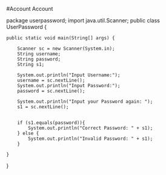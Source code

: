 #Account
Account

package userpassword;
import java.util.Scanner;
public class UserPassword {

    public static void main(String[] args) {
        
        Scanner sc = new Scanner(System.in);
        String username;
        String password;
        String s1;

        System.out.println("Input Username:");
        username = sc.nextLine();
        System.out.println("Input Password:");
        password = sc.nextLine();
                
        System.out.println("Input your Password again: ");
        s1 = sc.nextLine();

        
        if (s1.equals(password)){
            System.out.println("Correct Password: " + s1);
        } else {
            System.out.println("Invalid Password: " + s1);
        }

    }
}

